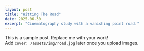 ```yaml
---
layout: post
title: "Hitting The Road"
date: 2025-06-30
excerpt: "Cinematography study with a vanishing point road."
---
```


This is a sample post. Replace me with your work!  
Add `cover: /assets/img/road.jpg` later once you upload images.
